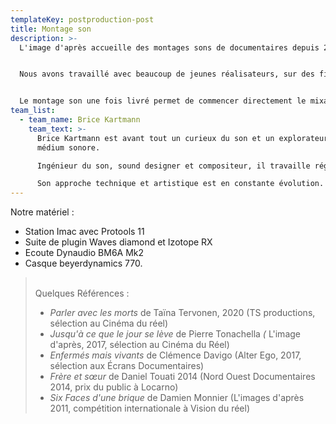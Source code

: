 ```yaml
---
templateKey: postproduction-post
title: Montage son
description: >-
  L'image d'après accueille des montages sons de documentaires depuis 2011.


  Nous avons travaillé avec beaucoup de jeunes réalisateurs, sur des films tournés avec ou sans opérateur du son. Notre approche est de mettre en valeur et d'enrichir l'écriture sonore du film, que le son soit uniquement issu du tournage ou bien complété par des éléments enregistrés a posteriori (ambiances, bruitages) et si possible par nos soins. Le montage son peut être aussi le moment d'enregistrer la voix off et nous sommes équipés pour ce type d'enregistrement également.


  Le montage son une fois livré permet de commencer directement le mixage en auditorium.
team_list:
  - team_name: Brice Kartmann
    team_text: >-
      Brice Kartmann est avant tout un curieux du son et un explorateur du
      médium sonore. 

      Ingénieur du son, sound designer et compositeur, il travaille régulièrement dans le cinéma documentaire (productions Nord-Ouest, l’image d’après, Alter Ego, TS productions), dans la production musicale (labels Kithibong, Un Je Ne Sais Quoi) et pour le spectacle vivant comme régisseur son et compositeur (Ensemble Tachycardie, Théâtre à cru, Demesten Titip, Collectif impatience) et comme intervenant pour des ateliers artistiques incluant de la réalisation sonore (Compagnie Marouchka, L'Intention Publique).

      Son approche technique et artistique est en constante évolution.
---
```

Notre matériel :

* Station Imac avec Protools 11
* Suite de plugin Waves diamond et Izotope RX
* Ecoute Dynaudio BM6A Mk2
* Casque beyerdynamics 770.

> \
> Quelques Références :
>
> * *Parler avec les morts* de Taïna Tervonen, 2020 (TS productions, sélection au Cinéma du réel)
> * *Jusqu'à ce que le jour se lève* de Pierre Tonachella *(* L'image d'après, 2017, sélection au Cinéma du Réel)
> * *Enfermés mais vivants* de Clémence Davigo (Alter Ego, 2017, sélection aux Écrans Documentaires)
> * *Frère et sœur* de Daniel Touati 2014 (Nord Ouest Documentaires 2014, prix du public à Locarno)
> * *Six Faces d'une brique* de Damien Monnier (L'images d'après 2011, compétition internationale à Vision du réel)
>
>